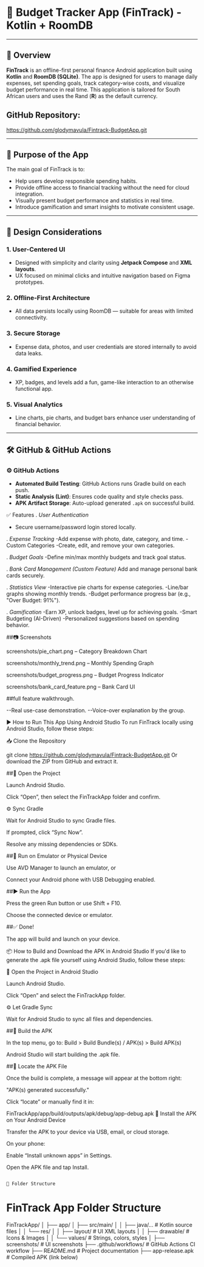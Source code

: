 # 💸 Budget Tracker App (FinTrack) - Kotlin + RoomDB

---

## 📱 Overview

**FinTrack** is an offline-first personal finance Android application built using **Kotlin** and **RoomDB (SQLite)**. The app is designed for users to manage daily expenses, set spending goals, track category-wise costs, and visualize budget performance in real time. This application is tailored for South African users and uses the Rand (**R**) as the default currency.


## GitHub Repository:
https://github.com/glodymavula/Fintrack-BudgetApp.git

---

## 🎯 Purpose of the App

The main goal of FinTrack is to:

- Help users develop responsible spending habits.
- Provide offline access to financial tracking without the need for cloud integration.
- Visually present budget performance and statistics in real time.
- Introduce gamification and smart insights to motivate consistent usage.

---

## 🎨 Design Considerations

### 1. **User-Centered UI**
- Designed with simplicity and clarity using **Jetpack Compose** and **XML layouts**.
- UX focused on minimal clicks and intuitive navigation based on Figma prototypes.

### 2. **Offline-First Architecture**
- All data persists locally using RoomDB — suitable for areas with limited connectivity.

### 3. **Secure Storage**
- Expense data, photos, and user credentials are stored internally to avoid data leaks.

### 4. **Gamified Experience**
- XP, badges, and levels add a fun, game-like interaction to an otherwise functional app.

### 5. **Visual Analytics**
- Line charts, pie charts, and budget bars enhance user understanding of financial behavior.

---

## 🛠 GitHub & GitHub Actions


### ⚙️ GitHub Actions
- **Automated Build Testing**: GitHub Actions runs Gradle build on each push.
- **Static Analysis (Lint)**: Ensures code quality and style checks pass.
- **APK Artifact Storage**: Auto-upload generated `.apk` on successful build.

✅ Features
. *User Authentication*
- Secure username/password login stored locally.

. *Expense Tracking*
-Add expense with photo, date, category, and time.
-Custom Categories
-Create, edit, and remove your own categories.

. *Budget Goals*
-Define min/max monthly budgets and track goal status.

. *Bank Card Management (Custom Feature)*
Add and manage personal bank cards securely.

. *Statistics View*
-Interactive pie charts for expense categories.
-Line/bar graphs showing monthly trends.
-Budget performance progress bar (e.g., "Over Budget: 91%").

. *Gamification*
-Earn XP, unlock badges, level up for achieving goals.
-Smart Budgeting (AI-Driven)
-Personalized suggestions based on spending behavior.

##📷 Screenshots


screenshots/pie_chart.png – Category Breakdown Chart

screenshots/monthly_trend.png – Monthly Spending Graph

screenshots/budget_progress.png – Budget Progress Indicator

screenshots/bank_card_feature.png – Bank Card UI


##full feature walkthrough.

--Real use-case demonstration.
--Voice-over explanation by the group.

▶️ How to Run This App Using Android Studio
To run FinTrack locally using Android Studio, follow these steps:

📥 Clone the Repository

git clone https://github.com/glodymavula/Fintrack-BudgetApp.git
Or download the ZIP from GitHub and extract it.

##📂 Open the Project

Launch Android Studio.

Click “Open”, then select the FinTrackApp folder and confirm.

⚙️ Sync Gradle

Wait for Android Studio to sync Gradle files.

If prompted, click “Sync Now”.

Resolve any missing dependencies or SDKs.

##📱 Run on Emulator or Physical Device

Use AVD Manager to launch an emulator, or

Connect your Android phone with USB Debugging enabled.

##▶️ Run the App

Press the green Run button or use Shift + F10.

Choose the connected device or emulator.

##✅ Done!

The app will build and launch on your device.


📦 How to Build and Download the APK in Android Studio
If you'd like to generate the .apk file yourself using Android Studio, follow these steps:

📂 Open the Project in Android Studio

Launch Android Studio.

Click “Open” and select the FinTrackApp folder.

⚙️ Let Gradle Sync

Wait for Android Studio to sync all files and dependencies.

##🧱 Build the APK

In the top menu, go to:
Build > Build Bundle(s) / APK(s) > Build APK(s)

Android Studio will start building the .apk file.

##📁 Locate the APK File

Once the build is complete, a message will appear at the bottom right:

"APK(s) generated successfully."

Click “locate” or manually find it in:

FinTrackApp/app/build/outputs/apk/debug/app-debug.apk
📲 Install the APK on Your Android Device

Transfer the APK to your device via USB, email, or cloud storage.

On your phone:

Enable “Install unknown apps” in Settings.

Open the APK file and tap Install.

                                                                                                                                                          📂 Folder Structure
# FinTrack App Folder Structure
FinTrackApp/
│
├── app/
│   ├── src/main/
│   │   ├── java/...               # Kotlin source files
│   │   └── res/
│   │       ├── layout/            # UI XML layouts
│   │       ├── drawable/          # Icons & Images
│   │       └── values/            # Strings, colors, styles
│
├── screenshots/                   # UI screenshots
├── .github/workflows/             # GitHub Actions CI workflow
├── README.md                      # Project documentation
├── app-release.apk                # Compiled APK (link below)




